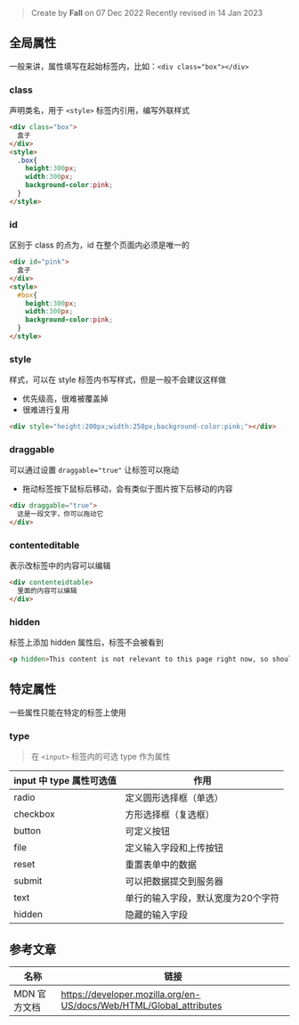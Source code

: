 > Create by **Fall** on 07 Dec 2022
> Recently revised in 14 Jan 2023

## 全局属性

一般来讲，属性填写在起始标签内，比如：`<div class="box"></div>`

### class

声明类名，用于 `<style>` 标签内引用，编写外联样式

```html
<div class="box">
  盒子
</div>
<style>
  .box{
    height:300px;
    width:300px;
    background-color:pink;
  }
</style>
```

### id

区别于 class 的点为，id 在整个页面内必须是唯一的

```html
<div id="pink">
  盒子
</div>
<style>
  #box{
    height:300px;
    width:300px;
    background-color:pink;
  }
</style>
```

### style

样式，可以在 style 标签内书写样式，但是一般不会建议这样做

- 优先级高，很难被覆盖掉
- 很难进行复用

```html
<div style="height:200px;width:250px;background-color:pink;"></div>
```

### draggable

可以通过设置 `draggable="true"` 让标签可以拖动

- 拖动标签按下鼠标后移动，会有类似于图片按下后移动的内容

```html
<div draggable="true">
  这是一段文字，你可以拖动它
</div>
```

### contenteditable

表示改标签中的内容可以编辑

```html
<div contenteidtable>
  里面的内容可以编辑
</div>
```

### hidden

标签上添加 hidden 属性后，标签不会被看到

```html
<p hidden>This content is not relevant to this page right now, so should not be seen. Nothing to see here. Nada.</p>
```

## 特定属性

一些属性只能在特定的标签上使用

### type

> 在 `<input>` 标签内的可选 type 作为属性

| input 中 type 属性可选值 | 作用                               |
| ------------------------ | ---------------------------------- |
| radio                    | 定义圆形选择框（单选）             |
| checkbox                 | 方形选择框（复选框）               |
| button                   | 可定义按钮                         |
| file                     | 定义输入字段和上传按钮             |
| reset                    | 重置表单中的数据                   |
| submit                   | 可以把数据提交到服务器             |
| text                     | 单行的输入字段，默认宽度为20个字符 |
| hidden                   | 隐藏的输入字段                     |

## 参考文章

| 名称         | 链接                                                         |
| ------------ | ------------------------------------------------------------ |
| MDN 官方文档 | https://developer.mozilla.org/en-US/docs/Web/HTML/Global_attributes |